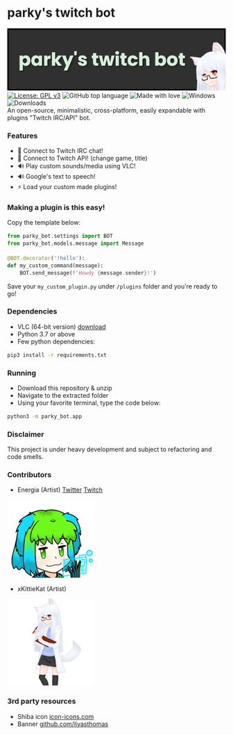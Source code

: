 # parky's twitch bot

![logo](https://raw.githubusercontent.com/parklez/twitch-bot/master/parky_bot/resources/banner_new_wide_kitty.png)\
[![License: GPL v3](https://img.shields.io/badge/License-GPLv3-blue.svg)](https://www.gnu.org/licenses/gpl-3.0)
![GitHub top language](https://img.shields.io/github/languages/top/parklez/twitch-bot)
![Made with love](https://img.shields.io/badge/made%20with-love-ff69b4)
![Windows](https://img.shields.io/badge/-windows%20builds-blue)
![Downloads](https://img.shields.io/github/downloads/parklez/twitch-bot/total) \
An open-source, minimalistic, cross-platform, easily expandable with plugins "Twitch IRC/API" bot.

### Features
- 🔌 Connect to Twitch IRC chat!
- 🔌 Connect to Twitch API! (change game, title)
- 🔊 Play custom sounds/media using VLC!
- 🔊 Google's text to speech!
- ⚡ Load your custom made plugins!

### Making a plugin is this easy!
Copy the template below:
```python
from parky_bot.settings import BOT
from parky_bot.models.message import Message

@BOT.decorator('!hello'):
def my_custom_command(message): 
    BOT.send_message(f'Howdy {message.sender}!')
 ```
Save your `my_custom_plugin.py` under `/plugins` folder and you're ready to go!

### Dependencies
- VLC (64-bit version) [download](https://www.videolan.org/vlc/)
- Python 3.7 or above
- Few python dependencies:
```sh
pip3 install -r requirements.txt
```

### Running
- Download this repository & unzip
- Navigate to the extracted folder
- Using your favorite terminal, type the code below:
```sh
python3 -m parky_bot.app
```

### Disclaimer
This project is under heavy development and subject to refactoring and code smells.

### Contributors
- Energia (Artist) [Twitter](https://twitter.com/JiXiStigma) [Twitch](https://www.twitch.tv/energiaaurea)
<img src="https://raw.githubusercontent.com/parklez/twitch-bot/master/parky_bot/resources/parkchar.png" width="200" height="180">

- xKittieKat (Artist)
<img src="https://raw.githubusercontent.com/parklez/twitch-bot/master/parky_bot/resources/barky_chan.png" width="200" height="200">

### 3rd party resources
- Shiba icon [icon-icons.com](https://icon-icons.com/icon/dog-pet-animal-japanese-shiba-inu-japan/127300)
- Banner [github.com/liyasthomas](https://github.com/liyasthomas/banner)
